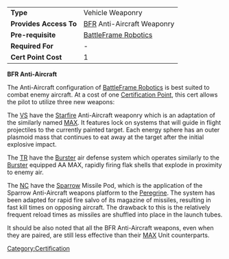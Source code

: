 |                        |                                                         |
|------------------------|---------------------------------------------------------|
| **Type**               | Vehicle Weaponry                                        |
| **Provides Access To** | [BFR](BFR "wikilink") Anti-Aircraft Weaponry            |
| **Pre-requisite**      | [BattleFrame Robotics](BattleFrame_Robotics "wikilink") |
| **Required For**       | \-                                                      |
| **Cert Point Cost**    | 1                                                       |

**BFR Anti-Aircraft**

The Anti-Aircraft configuration of [BattleFrame
Robotics](BattleFrame_Robotics "wikilink") is best suited to combat
enemy aircraft. At a cost of one [Certification
Point](Certification_Point "wikilink"), this cert allows the pilot to
utilize three new weapons:

The [VS](VS "wikilink") have the [Starfire](Starfire_(BFR) "wikilink")
Anti-Aircraft weaponry which is an adaptation of the similarly named
[MAX](Starfire "wikilink"). It features lock on systems that will guide
in flight projectiles to the currently painted target. Each energy
sphere has an outer plasmoid mass that continues to eat away at the
target after the initial explosive impact.

The [TR](TR "wikilink") have the [Burster](Burster_(BFR) "wikilink") air
defense system which operates similarly to the
[Burster](Burster "wikilink") equipped AA MAX, rapidly firing flak
shells that explode in proximity to enemy air.

The [NC](NC "wikilink") have the [Sparrow](Sparrow_(BFR) "wikilink")
Missile Pod, which is the application of the Sparrow Anti-Aircraft
weapons platform to the [Peregrine](Peregrine "wikilink"). The system
has been adapted for rapid fire salvo of its magazine of missiles,
resulting in fast kill times on opposing aircraft. The drawback to this
is the relatively frequent reload times as missiles are shuffled into
place in the launch tubes.

It should be also noted that all the BFR Anti-Aircraft weapons, even
when they are paired, are still less effective than their
[MAX](MAX "wikilink") Unit counterparts.

[Category:Certification](Category:Certification "wikilink")